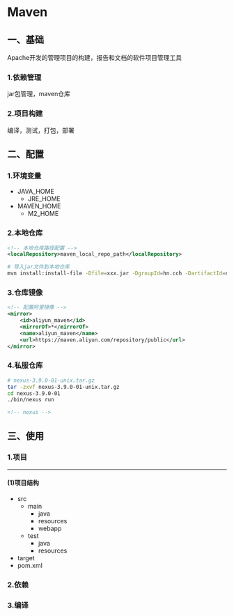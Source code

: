 # Maven

## 一、基础

Apache开发的管理项目的构建，报告和文档的软件项目管理工具

### 1.依赖管理

jar包管理，maven仓库

### 2.项目构建

编译，测试，打包，部署

## 二、配置

### 1.环境变量
- JAVA_HOME
    - JRE_HOME
- MAVEN_HOME
    - M2_HOME

### 2.本地仓库
```xml
<!-- 本地仓库路径配置 -->
<localRepository>maven_local_repo_path</localRepository>
```

```sh
# 导入jar文件到本地仓库
mvn install:install-file -Dfile=xxx.jar -DgroupId=hn.cch -DartifactId=name -Dversion=1.0.0 -Dpackaging=jar

```






### 3.仓库镜像
```xml
<!-- 配置阿里镜像 -->
<mirror>
    <id>aliyun_maven</id>
    <mirrorOf>*</mirrorOf>
    <name>aliyun_maven</name>
    <url>https://maven.aliyun.com/repository/public</url>
</mirror>

```


### 4.私服仓库

```sh
# nexus-3.9.0-01-unix.tar.gz 
tar -zxvf nexus-3.9.0-01-unix.tar.gz
cd nexus-3.9.0-01
./bin/nexus run
```

```xml
<!-- nexus -->

```

## 三、使用

### 1.项目
---
#### (1)项目结构
- src
    - main
        - java
        - resources
        - webapp
    - test
        - java
        - resources
- target
- pom.xml
### 2.依赖



### 3.编译

